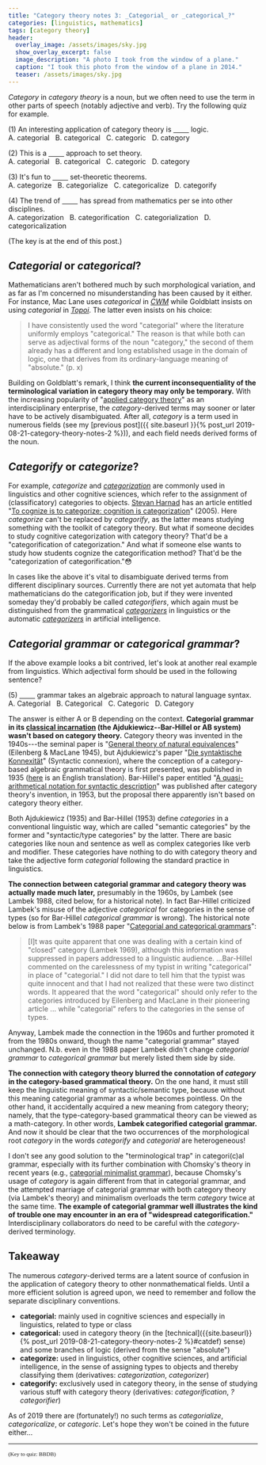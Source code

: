 ```yaml
---
title: "Category theory notes 3: _Categorial_ or _categorical_?"
categories: [linguistics, mathematics]
tags: [category theory]
header:
  overlay_image: /assets/images/sky.jpg
  show_overlay_excerpt: false
  image_description: "A photo I took from the window of a plane."
  caption: "I took this photo from the window of a plane in 2014."
  teaser: /assets/images/sky.jpg
---
```


_Category_ in _category theory_ is a noun, but we often need to use the term in other parts of speech (notably adjective and verb). Try the following quiz for example.

(1) An interesting application of category theory is <u>&nbsp;&nbsp;&nbsp;&nbsp;&nbsp;&nbsp;&nbsp;&nbsp;</u> logic.<br>
A. categorial&nbsp;&nbsp;&nbsp;B. categorical&nbsp;&nbsp;&nbsp;C. categoric&nbsp;&nbsp;&nbsp;D. category

(2) This is a <u>&nbsp;&nbsp;&nbsp;&nbsp;&nbsp;&nbsp;&nbsp;&nbsp;</u> approach to set theory.<br>
A. categorial&nbsp;&nbsp;&nbsp;B. categorical&nbsp;&nbsp;&nbsp;C. categoric&nbsp;&nbsp;&nbsp;D. category

(3) It's fun to <u>&nbsp;&nbsp;&nbsp;&nbsp;&nbsp;&nbsp;&nbsp;&nbsp;</u> set-theoretic theorems.<br>
A. categorize&nbsp;&nbsp;&nbsp;B. categorialize&nbsp;&nbsp;&nbsp;C. categoricalize&nbsp;&nbsp;&nbsp;D. categorify

(4) The trend of <u>&nbsp;&nbsp;&nbsp;&nbsp;&nbsp;&nbsp;&nbsp;&nbsp;</u> has spread from mathematics per se into other disciplines.<br>
A. categorization&nbsp;&nbsp;&nbsp;B. categorification&nbsp;&nbsp;&nbsp;C. categorialization&nbsp;&nbsp;&nbsp;D. categoricalization

(The key is at the end of this post.)

## _Categorial_ or _categorical_?
Mathematicians aren't bothered much by such morphological variation, and as far as I'm concerned no misunderstanding has been caused by it either. For instance, Mac Lane uses _categorical_ in [_CWM_](https://books.google.co.uk/books?id=MXboNPdTv7QC&source=gbs_book_other_versions) while Goldblatt insists on using _categorial_ in [_Topoi_](https://books.google.co.uk/books/about/Topoi.html?id=5qTvoAEACAAJ&source=kp_book_description&redir_esc=y). The latter even insists on his choice:
>I have consistently used the word "categorial" where the literature uniformly employs "categorical." The reason is that while both can serve as adjectival forms of the noun "category," the second of them already has a different and long established usage in the domain of logic, one that derives from its ordinary-language meaning of "absolute." (p.&nbsp;x)

Building on Goldblatt's remark, I think **the current inconsequentiality of the terminological variation in category theory may only be temporary.** With the increasing popularity of "[applied category theory](https://arxiv.org/pdf/1809.05923.pdf)" as an interdisciplinary enterprise, the _category_-derived terms may sooner or later have to be actively disambiguated. After all, _category_ is a term used in numerous fields (see my [previous post]({{ site.baseurl }}{% post_url 2019-08-21-category-theory-notes-2 %})), and each field needs derived forms of the noun. <!--, especially for those interested in applied category theory but are not yet familiar with the connotations of the various _category_-derived terms.-->

## _Categorify_ or _categorize_?
For example, _categorize_ and [_categorization_](https://en.wikipedia.org/wiki/Categorization) are commonly used in linguistics and other cognitive sciences, which refer to the assignment of (classificatory) categories to objects. [Stevan Harnad](https://en.wikipedia.org/wiki/Stevan_Harnad) has an article entitled "[To cognize is to categorize: cognition is categorization](https://eprints.soton.ac.uk/261725/)" (2005).  Here _categorize_ can't be replaced by _categorify_, as the latter means studying something with the toolkit of category theory. But what if someone decides to study cognitive categorization with category theory? That'd be a "categorification of categorization." And what if someone else wants to study how students cognize the categorification method? That'd be the "categorization of categorification."😳

In cases like the above it's vital to disambiguate derived terms from different disciplinary sources. Currently there are not yet automata that help mathematicians do the categorification job, but if they were invented someday they'd probably be called _categorifiers_, which again must be distinguished from the grammatical [_categorizers_](https://www.degruyter.com/view/j/tlir.2011.28.issue-3/tlir.2011.010/tlir.2011.010.xml) in linguistics or the automatic [_categorizers_](https://www.edrm.net/glossary/bayesian-categorizer/) in artificial intelligence.

## _Categorial grammar_ or _categorical grammar_?
If the above example looks a bit contrived, let's look at another real example from linguistics. Which adjectival form should be used in the following sentence?

(5) <u>&nbsp;&nbsp;&nbsp;&nbsp;&nbsp;&nbsp;&nbsp;&nbsp;</u> grammar takes an algebraic approach to natural language syntax.<br>
A. Categorial&nbsp;&nbsp;&nbsp;B. Categorical&nbsp;&nbsp;&nbsp;C. Categoric&nbsp;&nbsp;&nbsp;D. Category

The answer is either A or B depending on the context. **Categorial grammar in its [classical incarnation](https://link.springer.com/chapter/10.1007/978-3-642-31555-8_1) (the Ajdukiewicz--Bar-Hillel or AB system) wasn't based on category theory.** Category theory was invented in the 1940s---the seminal paper is "[General theory of natural equivalences](https://www.ams.org/journals/tran/1945-058-00/S0002-9947-1945-0013131-6/S0002-9947-1945-0013131-6.pdf)" (Eilenberg &amp; MacLane 1945), but Ajdukiewicz's paper "[Die syntaktische Konnexität](https://www.bibsonomy.org/bibtex/12979b6809c1f9959f99a19bbaa643439/nlp)" (Syntactic connexion), where the conception of a category-based algebraic grammatical theory is first presented, was published in 1935 ([here](https://link.springer.com/chapter/10.1007/978-94-010-1120-4_7) is an English translation).  Bar-Hillel's paper entitled "[A quasi-arithmetical notation for syntactic description](http://ling.umd.edu/~alxndrw/CGReadings/bar-hillel-53.pdf)" was published after category theory's invention, in 1953, but the proposal there apparently isn't based on category theory either.

Both Ajdukiewicz (1935) and Bar-Hillel (1953) define _categories_ in a conventional linguistic way, which are called "semantic categories" by the former and "syntactic/type categories" by the latter. There are basic categories like noun and sentence as well as complex categories like verb and modifier. These categories have nothing to do with category theory and take the adjective form _categorial_ following the standard practice in linguistics.

**The connection between categorial grammar and category theory was actually made much later,** presumably in the 1960s, by Lambek (see Lambek 1988, cited below, for a historical note). In fact Bar-Hillel criticized Lambek's misuse of the adjective _categorical_ for categories in the sense of types (so for Bar-Hillel _categorical grammar_ is wrong). The historical note below is from Lambek's 1988 paper "[Categorial and categorical grammars](https://link.springer.com/chapter/10.1007/978-94-015-6878-4_11)":
>[I]t was quite apparent that one was dealing with a certain kind of "closed" category (Lambek 1969), although this information was suppressed in papers addressed to a linguistic audience. ...Bar-Hillel commented on the carelessness of my typist in writing "categorical" in place of "categorial." I did not dare to tell him that the typist was quite innocent and that I had not realized that these were two distinct words. It appeared that the word "categorical" should only refer to the categories introduced by Eilenberg and MacLane in their pioneering article ... while "categorial" refers to the categories in the sense of types.

Anyway, Lambek made the connection in the 1960s and further promoted it from the 1980s onward, though the name "categorial grammar" stayed unchanged. N.b. even in the 1988 paper Lambek didn't change _categorial grammar_ to _categorical grammar_ but merely listed them side by side.

**The connection with category theory blurred the connotation of _category_ in the category-based grammatical theory.** On the one hand, it must still keep the linguistic meaning of syntactic/semantic type, because without this meaning categorial grammar as a whole becomes pointless. On the other hand, it accidentally acquired a new meaning from category theory; namely, that the type-category-based grammatical theory can be viewed as a math-category. In other words, **Lambek categorified categorial grammar.** And now it should be clear that the two occurrences of the morphological root _category_ in the words _categorify_ and _categorial_ are heterogeneous!

I don't see any good solution to the "terminological trap" in categori(c)al grammar, especially with its further combination with Chomsky's theory in recent years (e.g., [categorial minimalist grammar](https://arxiv.org/abs/1012.2661)), because Chomsky's usage of _category_ is again different from that in categorial grammar, and the attempted marriage of categorial grammar with both category theory (via Lambek's theory) and minimalism overloads the term _category_ twice at the same time. **The example of categorial grammar well illustrates the kind of trouble one may encounter in an era of "widespread categorification."** Interdisciplinary collaborators do need to be careful with the _category_-derived terminology.

## Takeaway
The numerous _category_-derived terms are a latent source of confusion in the application of category theory to other nonmathematical fields. Until a more efficient solution is agreed upon, we need to remember and follow the separate disciplinary conventions.
- **categorial:** mainly used in cognitive sciences and especially in linguistics, related to type or class
- **categorical:** used in category theory (in the [technical]({{site.baseurl}}{% post_url 2019-08-21-category-theory-notes-2 %}#catdef) sense) and some branches of logic (derived from the sense "absolute")
- **categorize:** used in linguistics, other cognitive sciences, and artificial intelligence, in the sense of assigning types to objects and thereby classifying them (derivatives: _categorization_, _categorizer_)
- **categorify:** exclusively used in category theory, in the sense of studying various stuff with category theory (derivatives: _categorification_, _?categorifier_)

As of 2019 there are (fortunately!) no such terms as _categorialize_, _categoricalize_, or _categoric_. Let's hope they won't be coined in the future either...

<hr>
<span style="font-family:serif;font-size:0.8em;">(Key to quiz: BBDB)</span>
